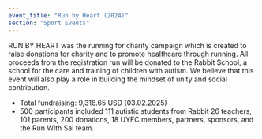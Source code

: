 ```yaml
---
event_title: "Run by Heart (2024)"
section: "Sport Events"
---
```


RUN BY HEART was the running for charity campaign which is created to raise donations for charity and to promote healthcare through running. All proceeds from the registration run will be donated to the Rabbit School, a school for the care and training of children with autism. We believe that this event will also play a role in building the mindset of unity and social contribution.

- Total fundraising: 9,318.65 USD (03.02.2025)
- 500 participants included 111 autistic students from Rabbit 26 teachers, 101 parents, 200 donations, 18 UYFC members, partners, sponsors, and the Run With Sai team.